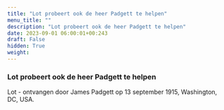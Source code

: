 ```yaml
---
title: "Lot probeert ook de heer Padgett te helpen"
menu_title: ""
description: "Lot probeert ook de heer Padgett te helpen"
date: 2023-09-01 06:00:01+00:243
draft: False
hidden: True
weight:
---
```

### Lot probeert ook de heer Padgett te helpen

Lot - ontvangen door James Padgett op 13 september 1915, Washington, DC, USA.
